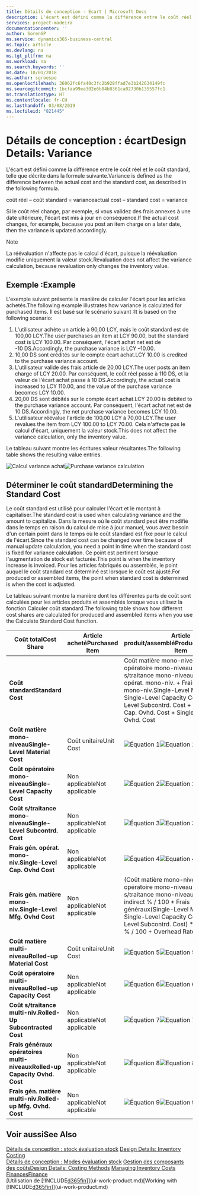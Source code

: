 ```yaml
---
title: Détails de conception - Ecart | Microsoft Docs
description: L'écart est défini comme la différence entre le coût réel et le coût standard, telle que décrite dans la formule suivante.
services: project-madeira
documentationcenter: ''
author: SorenGP
ms.service: dynamics365-business-central
ms.topic: article
ms.devlang: na
ms.tgt_pltfrm: na
ms.workload: na
ms.search.keywords: ''
ms.date: 10/01/2018
ms.author: sgroespe
ms.openlocfilehash: 36062fc6fa40c3fc2b928ffad7e3b242634149fc
ms.sourcegitcommit: 1bcfaa99ea302e6b84b8361ca02730b135557fc1
ms.translationtype: HT
ms.contentlocale: fr-CH
ms.lasthandoff: 03/08/2019
ms.locfileid: "821445"
---
```

# <a name="design-details-variance"></a><span data-ttu-id="be4e6-103">Détails de conception : écart</span><span class="sxs-lookup"><span data-stu-id="be4e6-103">Design Details: Variance</span></span>
<span data-ttu-id="be4e6-104">L'écart est défini comme la différence entre le coût réel et le coût standard, telle que décrite dans la formule suivante.</span><span class="sxs-lookup"><span data-stu-id="be4e6-104">Variance is defined as the difference between the actual cost and the standard cost, as described in the following formula.</span></span>  

 <span data-ttu-id="be4e6-105">coût réel – coût standard = variance</span><span class="sxs-lookup"><span data-stu-id="be4e6-105">actual cost – standard cost = variance</span></span>  

 <span data-ttu-id="be4e6-106">Si le coût réel change, par exemple, si vous validez des frais annexes à une date ultérieure, l'écart est mis à jour en conséquence.</span><span class="sxs-lookup"><span data-stu-id="be4e6-106">If the actual cost changes, for example, because you post an item charge on a later date, then the variance is updated accordingly.</span></span>  

> [!NOTE]  
>  <span data-ttu-id="be4e6-107">La réévaluation n'affecte pas le calcul d'écart, puisque la réévaluation modifie uniquement la valeur stock.</span><span class="sxs-lookup"><span data-stu-id="be4e6-107">Revaluation does not affect the variance calculation, because revaluation only changes the inventory value.</span></span>  

## <a name="example"></a><span data-ttu-id="be4e6-108">Exemple :</span><span class="sxs-lookup"><span data-stu-id="be4e6-108">Example</span></span>  
 <span data-ttu-id="be4e6-109">L'exemple suivant présente la manière de calculer l'écart pour les articles achetés.</span><span class="sxs-lookup"><span data-stu-id="be4e6-109">The following example illustrates how variance is calculated for purchased items.</span></span> <span data-ttu-id="be4e6-110">Il est basé sur le scénario suivant :</span><span class="sxs-lookup"><span data-stu-id="be4e6-110">It is based on the following scenario:</span></span>  

1.  <span data-ttu-id="be4e6-111">L'utilisateur achète un article à 90,00 LCY, mais le coût standard est de 100,00 LCY.</span><span class="sxs-lookup"><span data-stu-id="be4e6-111">The user purchases an item at LCY 90.00, but the standard cost is LCY 100.00.</span></span> <span data-ttu-id="be4e6-112">Par conséquent, l'écart achat net est de -10 DS.</span><span class="sxs-lookup"><span data-stu-id="be4e6-112">Accordingly, the purchase variance is LCY –10.00.</span></span>  
2.  <span data-ttu-id="be4e6-113">10,00 DS sont crédités sur le compte écart achat.</span><span class="sxs-lookup"><span data-stu-id="be4e6-113">LCY 10.00 is credited to the purchase variance account.</span></span>  
3.  <span data-ttu-id="be4e6-114">L'utilisateur valide des frais article de 20,00 LCY.</span><span class="sxs-lookup"><span data-stu-id="be4e6-114">The user posts an item charge of LCY 20.00.</span></span> <span data-ttu-id="be4e6-115">Par conséquent, le coût réel passe à 110 DS, et la valeur de l'écart achat passe à 10 DS.</span><span class="sxs-lookup"><span data-stu-id="be4e6-115">Accordingly, the actual cost is increased to LCY 110.00, and the value of the purchase variance becomes LCY 10.00.</span></span>  
4.  <span data-ttu-id="be4e6-116">20,00 DS sont débités sur le compte écart achat.</span><span class="sxs-lookup"><span data-stu-id="be4e6-116">LCY 20.00 is debited to the purchase variance account.</span></span> <span data-ttu-id="be4e6-117">Par conséquent, l'écart achat net est de 10 DS.</span><span class="sxs-lookup"><span data-stu-id="be4e6-117">Accordingly, the net purchase variance becomes LCY 10.00.</span></span>  
5.  <span data-ttu-id="be4e6-118">L'utilisateur réévalue l'article de 100,00 LCY à 70,00 LCY.</span><span class="sxs-lookup"><span data-stu-id="be4e6-118">The user revalues the item from LCY 100.00 to LCY 70.00.</span></span> <span data-ttu-id="be4e6-119">Cela n'affecte pas le calcul d'écart, uniquement la valeur stock.</span><span class="sxs-lookup"><span data-stu-id="be4e6-119">This does not affect the variance calculation, only the inventory value.</span></span>  

 <span data-ttu-id="be4e6-120">Le tableau suivant montre les écritures valeur résultantes.</span><span class="sxs-lookup"><span data-stu-id="be4e6-120">The following table shows the resulting value entries.</span></span>  

 <span data-ttu-id="be4e6-121">![Calcul variance achat](media/design_details_inventory_costing_11_purchase_variance.png "Calcul variance achat")</span><span class="sxs-lookup"><span data-stu-id="be4e6-121">![Purchase variance calculation](media/design_details_inventory_costing_11_purchase_variance.png "Purchase variance calculation")</span></span>  

## <a name="determining-the-standard-cost"></a><span data-ttu-id="be4e6-122">Déterminer le coût standard</span><span class="sxs-lookup"><span data-stu-id="be4e6-122">Determining the Standard Cost</span></span>  
 <span data-ttu-id="be4e6-123">Le coût standard est utilisé pour calculer l'écart et le montant à capitaliser.</span><span class="sxs-lookup"><span data-stu-id="be4e6-123">The standard cost is used when calculating variance and the amount to capitalize.</span></span> <span data-ttu-id="be4e6-124">Dans la mesure où le coût standard peut être modifié dans le temps en raison du calcul de mise à jour manuel, vous avez besoin d'un certain point dans le temps où le coût standard est fixe pour le calcul de l'écart.</span><span class="sxs-lookup"><span data-stu-id="be4e6-124">Since the standard cost can be changed over time because of manual update calculation, you need a point in time when the standard cost is fixed for variance calculation.</span></span> <span data-ttu-id="be4e6-125">Ce point est pertinent lorsque l'augmentation de stock est facturée.</span><span class="sxs-lookup"><span data-stu-id="be4e6-125">This point is when the inventory increase is invoiced.</span></span> <span data-ttu-id="be4e6-126">Pour les articles fabriqués ou assemblés, le point auquel le coût standard est déterminé est lorsque le coût est ajusté.</span><span class="sxs-lookup"><span data-stu-id="be4e6-126">For produced or assembled items, the point when standard cost is determined is when the cost is adjusted.</span></span>  

 <span data-ttu-id="be4e6-127">Le tableau suivant montre la manière dont les différentes parts de coût sont calculées pour les articles produits et assemblés lorsque vous utilisez la fonction Calculer coût standard.</span><span class="sxs-lookup"><span data-stu-id="be4e6-127">The following table shows how different cost shares are calculated for produced and assembled items when you use the Calculate Standard Cost function.</span></span>  

|<span data-ttu-id="be4e6-128">Coût total</span><span class="sxs-lookup"><span data-stu-id="be4e6-128">Cost Share</span></span>|<span data-ttu-id="be4e6-129">Article acheté</span><span class="sxs-lookup"><span data-stu-id="be4e6-129">Purchased Item</span></span>|<span data-ttu-id="be4e6-130">Article produit/assemblé</span><span class="sxs-lookup"><span data-stu-id="be4e6-130">Produced/Assembled Item</span></span>|  
|----------------|--------------------|------------------------------|  
|<span data-ttu-id="be4e6-131">**Coût standard**</span><span class="sxs-lookup"><span data-stu-id="be4e6-131">**Standard Cost**</span></span>||<span data-ttu-id="be4e6-132">Coût matière mono-niveau + Coût opératoire mono-niveau + Coût s/traitance mono-niveau + Frais gén. opérat. mono-niv. + Frais gén. matière mono-niv.</span><span class="sxs-lookup"><span data-stu-id="be4e6-132">Single-Level Material Cost + Single-Level Capacity Cost + Single-Level Subcontrd. Cost + Single-Level Cap. Ovhd. Cost + Single-Level Mfg. Ovhd. Cost</span></span>|  
|<span data-ttu-id="be4e6-133">**Coût matière mono-niveau**</span><span class="sxs-lookup"><span data-stu-id="be4e6-133">**Single-Level Material Cost**</span></span>|<span data-ttu-id="be4e6-134">Coût unitaire</span><span class="sxs-lookup"><span data-stu-id="be4e6-134">Unit Cost</span></span>|<span data-ttu-id="be4e6-135">![Équation 1](media/design_details_inventory_costing_11_equation_1.png "Équation 1")</span><span class="sxs-lookup"><span data-stu-id="be4e6-135">![Equation 1](media/design_details_inventory_costing_11_equation_1.png "Equation 1")</span></span>|  
|<span data-ttu-id="be4e6-136">**Coût opératoire mono-niveau**</span><span class="sxs-lookup"><span data-stu-id="be4e6-136">**Single-Level Capacity Cost**</span></span>|<span data-ttu-id="be4e6-137">Non applicable</span><span class="sxs-lookup"><span data-stu-id="be4e6-137">Not applicable</span></span>|<span data-ttu-id="be4e6-138">![Équation 2](media/design_details_inventory_costing_11_equation_2.png "Équation 2")</span><span class="sxs-lookup"><span data-stu-id="be4e6-138">![Equation 2](media/design_details_inventory_costing_11_equation_2.png "Equation 2")</span></span>|  
|<span data-ttu-id="be4e6-139">**Coût s/traitance mono-niveau**</span><span class="sxs-lookup"><span data-stu-id="be4e6-139">**Single-Level Subcontrd. Cost**</span></span>|<span data-ttu-id="be4e6-140">Non applicable</span><span class="sxs-lookup"><span data-stu-id="be4e6-140">Not applicable</span></span>|<span data-ttu-id="be4e6-141">![Équation 3](media/design_details_inventory_costing_11_equation_3.png "Équation 3")</span><span class="sxs-lookup"><span data-stu-id="be4e6-141">![Equation 3](media/design_details_inventory_costing_11_equation_3.png "Equation 3")</span></span>|  
|<span data-ttu-id="be4e6-142">**Frais gén. opérat. mono-niv.**</span><span class="sxs-lookup"><span data-stu-id="be4e6-142">**Single-Level Cap. Ovhd Cost**</span></span>|<span data-ttu-id="be4e6-143">Non applicable</span><span class="sxs-lookup"><span data-stu-id="be4e6-143">Not applicable</span></span>|<span data-ttu-id="be4e6-144">![Équation 4](media/design_details_inventory_costing_11_equation_4.png "Équation 4")</span><span class="sxs-lookup"><span data-stu-id="be4e6-144">![Equation 4](media/design_details_inventory_costing_11_equation_4.png "Equation 4")</span></span>|  
|<span data-ttu-id="be4e6-145">**Frais gén. matière mono-niv.**</span><span class="sxs-lookup"><span data-stu-id="be4e6-145">**Single-Level Mfg. Ovhd Cost**</span></span>|<span data-ttu-id="be4e6-146">Non applicable</span><span class="sxs-lookup"><span data-stu-id="be4e6-146">Not applicable</span></span>|<span data-ttu-id="be4e6-147">(Coût matière mono-niveau + Coût opératoire mono-niveau + Coût s/traitance mono-niveau) \* Coût indirect % / 100 + Frais généraux</span><span class="sxs-lookup"><span data-stu-id="be4e6-147">(Single-Level Material Cost + Single-Level Capacity Cost + Single-Level Subcontrd. Cost) \* Indirect Cost % / 100 + Overhead Rate</span></span>|  
|<span data-ttu-id="be4e6-148">**Coût matière multi-niveau**</span><span class="sxs-lookup"><span data-stu-id="be4e6-148">**Rolled-up Material Cost**</span></span>|<span data-ttu-id="be4e6-149">Coût unitaire</span><span class="sxs-lookup"><span data-stu-id="be4e6-149">Unit Cost</span></span>|<span data-ttu-id="be4e6-150">![Équation 5](media/design_details_inventory_costing_11_equation_5.png "Équation 5")</span><span class="sxs-lookup"><span data-stu-id="be4e6-150">![Equation 5](media/design_details_inventory_costing_11_equation_5.png "Equation 5")</span></span>|  
|<span data-ttu-id="be4e6-151">**Coût opératoire multi-niveau**</span><span class="sxs-lookup"><span data-stu-id="be4e6-151">**Rolled-up Capacity Cost**</span></span>|<span data-ttu-id="be4e6-152">Non applicable</span><span class="sxs-lookup"><span data-stu-id="be4e6-152">Not applicable</span></span>|<span data-ttu-id="be4e6-153">![Équation 6](media/design_details_inventory_costing_11_equation_6.png "Équation 6")</span><span class="sxs-lookup"><span data-stu-id="be4e6-153">![Equation 6](media/design_details_inventory_costing_11_equation_6.png "Equation 6")</span></span>|  
|<span data-ttu-id="be4e6-154">**Coût s/traitance multi-niv.**</span><span class="sxs-lookup"><span data-stu-id="be4e6-154">**Rolled-Up Subcontracted Cost**</span></span>|<span data-ttu-id="be4e6-155">Non applicable</span><span class="sxs-lookup"><span data-stu-id="be4e6-155">Not applicable</span></span>|<span data-ttu-id="be4e6-156">![Équation 7](media/design_details_inventory_costing_11_equation_7.png "Équation 7")</span><span class="sxs-lookup"><span data-stu-id="be4e6-156">![Equation 7](media/design_details_inventory_costing_11_equation_7.png "Equation 7")</span></span>|  
|<span data-ttu-id="be4e6-157">**Frais généraux opératoires multi-niveaux**</span><span class="sxs-lookup"><span data-stu-id="be4e6-157">**Rolled-up Capacity Ovhd. Cost**</span></span>|<span data-ttu-id="be4e6-158">Non applicable</span><span class="sxs-lookup"><span data-stu-id="be4e6-158">Not applicable</span></span>|<span data-ttu-id="be4e6-159">![Équation 8](media/design_details_inventory_costing_11_equation_8.png "Équation 8")</span><span class="sxs-lookup"><span data-stu-id="be4e6-159">![Equation 8](media/design_details_inventory_costing_11_equation_8.png "Equation 8")</span></span>|  
|<span data-ttu-id="be4e6-160">**Frais gén. matière multi-niv.**</span><span class="sxs-lookup"><span data-stu-id="be4e6-160">**Rolled-up Mfg. Ovhd. Cost**</span></span>|<span data-ttu-id="be4e6-161">Non applicable</span><span class="sxs-lookup"><span data-stu-id="be4e6-161">Not applicable</span></span>|<span data-ttu-id="be4e6-162">![Équation 9](media/design_details_inventory_costing_11_equation_9.png "Équation 9")</span><span class="sxs-lookup"><span data-stu-id="be4e6-162">![Equation 9](media/design_details_inventory_costing_11_equation_9.png "Equation 9")</span></span>|  

## <a name="see-also"></a><span data-ttu-id="be4e6-163">Voir aussi</span><span class="sxs-lookup"><span data-stu-id="be4e6-163">See Also</span></span>  
 <span data-ttu-id="be4e6-164">[Détails de conception : stock évaluation stock](design-details-inventory-costing.md) </span><span class="sxs-lookup"><span data-stu-id="be4e6-164">[Design Details: Inventory Costing](design-details-inventory-costing.md) </span></span>  
 <span data-ttu-id="be4e6-165">[Détails de conception : Modes évaluation stock](design-details-costing-methods.md) [Gestion des composants des coûts](finance-manage-inventory-costs.md)</span><span class="sxs-lookup"><span data-stu-id="be4e6-165">[Design Details: Costing Methods](design-details-costing-methods.md) [Managing Inventory Costs](finance-manage-inventory-costs.md)</span></span>  
 [<span data-ttu-id="be4e6-166">Finances</span><span class="sxs-lookup"><span data-stu-id="be4e6-166">Finance</span></span>](finance.md)  
 <span data-ttu-id="be4e6-167">[Utilisation de [!INCLUDE[d365fin](includes/d365fin_md.md)]](ui-work-product.md)</span><span class="sxs-lookup"><span data-stu-id="be4e6-167">[Working with [!INCLUDE[d365fin](includes/d365fin_md.md)]](ui-work-product.md)</span></span>
